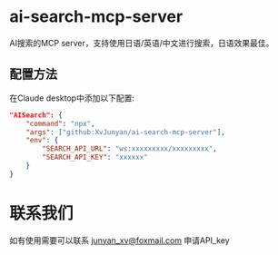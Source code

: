 # ai-search-mcp-server

AI搜索的MCP server，支持使用日语/英语/中文进行搜索，日语效果最佳。

## 配置方法

在Claude desktop中添加以下配置:

```json
"AISearch": {
    "command": "npx",
    "args": ["github:XvJunyan/ai-search-mcp-server"],
    "env": {
        "SEARCH_API_URL": "ws:xxxxxxxxx/xxxxxxxxx",
        "SEARCH_API_KEY": "xxxxxx"
    }
}

```
# 联系我们

如有使用需要可以联系 junyan_xv@foxmail.com 申请API_key
